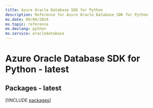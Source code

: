 ```yaml
---
title: Azure Oracle Database SDK for Python
description: Reference for Azure Oracle Database SDK for Python
ms.date: 09/09/2024
ms.topic: reference
ms.devlang: python
ms.service: oracledatabase
---
```

# Azure Oracle Database SDK for Python - latest
## Packages - latest
[!INCLUDE [packages](oracle-database-index.md)]